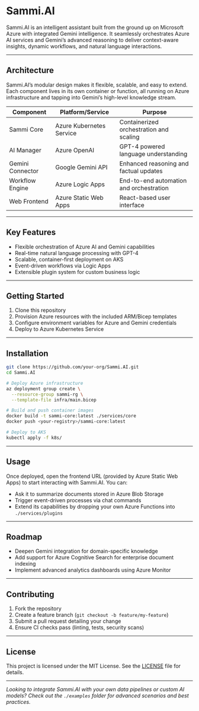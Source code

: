 # Sammi.AI

Sammi.AI is an intelligent assistant built from the ground up on Microsoft Azure with integrated Gemini intelligence. It seamlessly orchestrates Azure AI services and Gemini’s advanced reasoning to deliver context-aware insights, dynamic workflows, and natural language interactions.

---

## Architecture

Sammi.AI’s modular design makes it flexible, scalable, and easy to extend. Each component lives in its own container or function, all running on Azure infrastructure and tapping into Gemini’s high-level knowledge stream.

| Component         | Platform/Service         | Purpose                                  |
|-------------------|--------------------------|------------------------------------------|
| Sammi Core        | Azure Kubernetes Service | Containerized orchestration and scaling  |
| AI Manager        | Azure OpenAI             | GPT-4 powered language understanding     |
| Gemini Connector  | Google Gemini API        | Enhanced reasoning and factual updates   |
| Workflow Engine   | Azure Logic Apps         | End-to-end automation and orchestration  |
| Web Frontend      | Azure Static Web Apps    | React-based user interface               |

---

## Key Features

- Flexible orchestration of Azure AI and Gemini capabilities  
- Real-time natural language processing with GPT-4  
- Scalable, container-first deployment on AKS  
- Event-driven workflows via Logic Apps  
- Extensible plugin system for custom business logic  

---

## Getting Started

1. Clone this repository  
2. Provision Azure resources with the included ARM/Bicep templates  
3. Configure environment variables for Azure and Gemini credentials  
4. Deploy to Azure Kubernetes Service  

---

## Installation

```bash
git clone https://github.com/your-org/Sammi.AI.git
cd Sammi.AI

# Deploy Azure infrastructure
az deployment group create \
  --resource-group sammi-rg \
  --template-file infra/main.bicep

# Build and push container images
docker build -t sammi-core:latest ./services/core
docker push <your-registry>/sammi-core:latest

# Deploy to AKS
kubectl apply -f k8s/
```

---

## Usage

Once deployed, open the frontend URL (provided by Azure Static Web Apps) to start interacting with Sammi.AI. You can:

- Ask it to summarize documents stored in Azure Blob Storage  
- Trigger event-driven processes via chat commands  
- Extend its capabilities by dropping your own Azure Functions into `./services/plugins`  

---

## Roadmap

- Deepen Gemini integration for domain-specific knowledge  
- Add support for Azure Cognitive Search for enterprise document indexing  
- Implement advanced analytics dashboards using Azure Monitor  

---

## Contributing

1. Fork the repository  
2. Create a feature branch (`git checkout -b feature/my-feature`)  
3. Submit a pull request detailing your change  
4. Ensure CI checks pass (linting, tests, security scans)  

---

## License

This project is licensed under the MIT License. See the [LICENSE](LICENSE) file for details.

---

*Looking to integrate Sammi.AI with your own data pipelines or custom AI models? Check out the `./examples` folder for advanced scenarios and best practices.*
